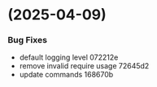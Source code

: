 #  (2025-04-09)


### Bug Fixes

* default logging level 072212e
* remove invalid require usage 72645d2
* update commands 168670b



